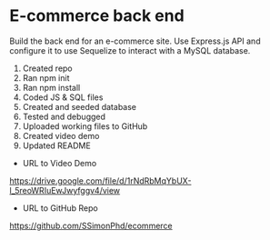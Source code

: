 # E-commerce back end

Build the back end for an e-commerce site. Use Express.js API and configure it to use Sequelize to interact with a MySQL database.

1. Created repo
1. Ran npm init
1. Ran npm install 
1. Coded JS & SQL files
1. Created and seeded database
1. Tested and debugged
1. Uploaded working files to GitHub
1. Created video demo
1. Updated README

- URL to Video Demo

https://drive.google.com/file/d/1rNdRbMqYbUX-l_5reoWRIuEwJwyfggv4/view

- URL to GitHub Repo

https://github.com/SSimonPhd/ecommerce 